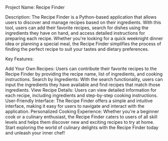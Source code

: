 Project Name: Recipe Finder

Description:
The Recipe Finder is a Python-based application that allows users to discover and manage recipes based on their ingredients. With this tool, users can add their favorite recipes, search for dishes using the ingredients they have on hand, and access detailed instructions for preparing each recipe. Whether you're looking for a quick weeknight dinner idea or planning a special meal, the Recipe Finder simplifies the process of finding the perfect recipe to suit your tastes and dietary preferences.

Key Features:

Add Your Own Recipes: Users can contribute their favorite recipes to the Recipe Finder by providing the recipe name, list of ingredients, and cooking instructions.
Search by Ingredients: With the search functionality, users can input the ingredients they have available and find recipes that match those ingredients.
View Recipe Details: Users can view detailed information for each recipe, including ingredients and step-by-step cooking instructions.
User-Friendly Interface: The Recipe Finder offers a simple and intuitive interface, making it easy for users to navigate and interact with the application.
Personalized Cooking Experience: Whether you're a beginner cook or a culinary enthusiast, the Recipe Finder caters to users of all skill levels and helps them discover new and exciting recipes to try at home.
Start exploring the world of culinary delights with the Recipe Finder today and unleash your inner chef!
